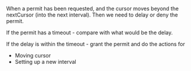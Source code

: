 When a permit has been requested, and the cursor moves beyond the nextCursor (into the next interval).
Then we need to delay or deny the permit.

If the permit has a timeout - compare with what would be the delay.

If the delay is within the timeout - grant the permit and do the actions for
* Moving cursor
* Setting up a new interval
